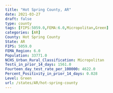 ```yaml
---
title: "Hot Spring County, AR"
date: 2021-03-27
draft: false
type: county
tags: [FIPS:5059.0,FEMA:6.0,Micropolitan,Green]
categories: [AR]
County: Hot Spring County
State: AR
FIPS: 5059.0
FEMA_Region: 6.0
Population: 33771.0
NCHS_Urban_Rural_Classification: Micropolitan
Tests_in_prior_14_days: 1561.0
Fourteen_day_test_rate_per_100000: 4622.0
Percent_Positivity_in_prior_14_days: 0.028
Level: Green
url: /states/AR/hot-spring-county
---
```




